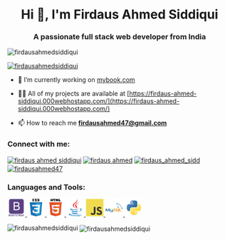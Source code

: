 <h1 align="center">Hi 👋, I'm Firdaus Ahmed Siddiqui</h1>
<h3 align="center">A passionate full stack web developer from India</h3>

<p align="left"> <img src="https://komarev.com/ghpvc/?username=firdaus-ahmed-siddiqui&label=Profile%20views&color=0e75b6&style=flat" alt="firdausahmedsiddiqui" /> </p>

<p align="left"> <a href="https://github.com/ryo-ma/github-profile-trophy"><img src="https://github-profile-trophy.vercel.app/?username=firdausahmedsiddiqui" alt="firdausahmedsiddiqui" /></a> </p>

- 🔭 I’m currently working on [mybook.com](https://www.facebook.com/bookssssMyy.commm)

- 👨‍💻 All of my projects are available at [https://firdaus-ahmed-siddiqui.000webhostapp.com/](https://firdaus-ahmed-siddiqui.000webhostapp.com/)

- 📫 How to reach me **firdausahmed47@gmail.com**

<h3 align="left">Connect with me:</h3>
<p align="left">
<a href="https://linkedin.com/in/firdaus-ahmed-siddiqui-b68172186" target="blank"><img align="center" src="https://raw.githubusercontent.com/rahuldkjain/github-profile-readme-generator/master/src/images/icons/Social/linked-in-alt.svg" alt="firdaus ahmed siddiqui" height="30" width="40" /></a>
<a href="https://fb.com/firdaus.ahmed.sidd" target="blank"><img align="center" src="https://raw.githubusercontent.com/rahuldkjain/github-profile-readme-generator/master/src/images/icons/Social/facebook.svg" alt="firdaus ahmed" height="30" width="40" /></a>
<a href="https://instagram.com/firdaus_ahmed_sidd" target="blank"><img align="center" src="https://raw.githubusercontent.com/rahuldkjain/github-profile-readme-generator/master/src/images/icons/Social/instagram.svg" alt="firdaus_ahmed_sidd" height="30" width="40" /></a>
<a href="https://auth.geeksforgeeks.org/user/firdausahmed47" target="blank"><img align="center" src="https://raw.githubusercontent.com/rahuldkjain/github-profile-readme-generator/master/src/images/icons/Social/geeks-for-geeks.svg" alt="firdausahmed47" height="30" width="40" /></a>
</p>

<h3 align="left">Languages and Tools:</h3>
<p align="left"> <a href="https://getbootstrap.com" target="_blank"> <img src="https://raw.githubusercontent.com/devicons/devicon/master/icons/bootstrap/bootstrap-plain-wordmark.svg" alt="bootstrap" width="40" height="40"/> </a> <a href="https://www.w3schools.com/css/" target="_blank"> <img src="https://raw.githubusercontent.com/devicons/devicon/master/icons/css3/css3-original-wordmark.svg" alt="css3" width="40" height="40"/> </a> <a href="https://www.w3.org/html/" target="_blank"> <img src="https://raw.githubusercontent.com/devicons/devicon/master/icons/html5/html5-original-wordmark.svg" alt="html5" width="40" height="40"/> </a> <a href="https://www.java.com" target="_blank"> <img src="https://raw.githubusercontent.com/devicons/devicon/master/icons/java/java-original.svg" alt="java" width="40" height="40"/> </a> <a href="https://developer.mozilla.org/en-US/docs/Web/JavaScript" target="_blank"> <img src="https://raw.githubusercontent.com/devicons/devicon/master/icons/javascript/javascript-original.svg" alt="javascript" width="40" height="40"/> </a> <a href="https://www.mysql.com/" target="_blank"> <img src="https://raw.githubusercontent.com/devicons/devicon/master/icons/mysql/mysql-original-wordmark.svg" alt="mysql" width="40" height="40"/> </a> <a href="https://www.python.org" target="_blank"> <img src="https://raw.githubusercontent.com/devicons/devicon/master/icons/python/python-original.svg" alt="python" width="40" height="40"/> </a> </p>

<p><img align="left" src="https://github-readme-stats.vercel.app/api/top-langs?username=firdausahmedsiddiqui&show_icons=true&locale=en&layout=compact" alt="firdausahmedsiddiqui" /></p>

<p>&nbsp;<img align="center" src="https://github-readme-stats.vercel.app/api?username=firdausahmedsiddiqui&show_icons=true&locale=en" alt="firdausahmedsiddiqui" /></p>
